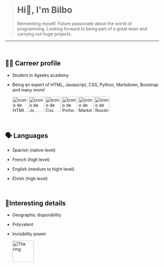 ><h1>Hi🤗, I'm Bilbo</h1>
>
>Reinventing myself. Future passionate about the world of programming. Looking forward to being part of a great team and carrying out huge projects. 
>
---
<br>


<h2>👨‍🎓 Carreer profile</h2>

- Student in 4geeks academy
  
- Being an expert of HTML, Javascript, CSS, Python, Markdown, Boostrap and many more!
  
   <img src="https://banner2.cleanpng.com/20180802/tpl/kisspng-logo-html5-brand-clip-art-%E6%9D%89-%E5%B1%B1-%E8%89%AF-%E9%9B%84-5b62be01b565d5.334247781533197825743.jpg"
   height= "50"
   alt= "icono de HTML">
<img src="https://upload.wikimedia.org/wikipedia/commons/thumb/b/ba/Javascript_badge.svg/946px-Javascript_badge.svg.png"
height= "50"
alt= "icono de Js">
<img src="https://upload.wikimedia.org/wikipedia/commons/thumb/3/3d/CSS.3.svg/1200px-CSS.3.svg.png"
height= "50"
alt= "icono de Css">
<img src="https://p1.hiclipart.com/preview/835/530/416/python-logo-programming-language-computer-programming-python-programming-basics-for-absolute-beginners-scripting-language-source-code-php-code-climate-inc-png-clipart.jpg"
height= "50"
alt= "icono de Python">
<img src="https://macdown.uranusjr.com/static/images/logo.png"
height= "50"
alt= "icono de Markdown">
<img src="https://img.freepik.com/premium-vector/bootstrap-icon-b-letter-logo_781017-7.jpg"
height= "50"
alt= "icono de Boostrap">





  
  <br>


<h2>🗣 Languages</h2>

- Spanish (native level)
  
- French (high level)
  
- English (medium to hight level)
  
- Elvish (high level)


    <br>
  

<h2> 🧂Interesting details</h2>

- Geographic disponibility
  
- Polyvalent
  
- Invisibility power
  
  <img src="https://www.letrasdeencuentro.es/regalos-para-lectores/images/anillo-unico-oro.jpeg"
height= "70"
alt= "The ring">


